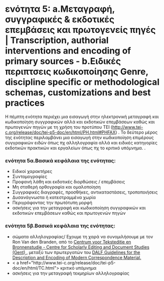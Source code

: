 <h1>ενότητα 5: a.Μεταγραφή, συγγραφικές & εκδοτικές επεμβάσεις και πρωτογενείς πηγές | Transcription, authorial interventions and encoding of primary sources - b.Ειδικές περιπτσεις κωδικοποίησης Genre, discipline specific or methodological schemas, customizations and best practices </h1>

Η πέμπτη ενότητα περιέχει μια εισαγωγή στην ηλεκτρονική μεταγραφή και κωδικοποίηση συγγραφικών αλλά και εκδοτικών επεμβάσεων καθώς και πρωτογενών πηγών με τη χρήση του προτύπου ΤΕΙ (http://www.tei-c.org/release/doc/tei-p5-doc/en/html/PH.html#PHFAX) . Το δεύτερο μέρος της ενότητας περιλαμβάνει μια εισαγωγή στην κωδικοποίηση επιμέρους συγγραφικών ειδών όπως πχ αλληλογραφία αλλά και ειδικές κατηγορίες εκδοτικών πρακτικών και εργαλείων όπως πχ το κριτικό υπόμνημα. </lb>.

 <h3>ενότητα 5α.Βασικά κεφάλαια της ενότητας:</h3>
<ul>
<li>Ειδικοί χαρακτήρες  </li>
<li>Συντομογραφίες </li>
 <li>Προφανή λάθη και εκδοτικές διορθώσεις / επεμβάσεις  </li>
 <li>Μη σταθερή ορθογραφία και ομαλοποίηση  </li>
 <li>Συγγραφικές διαγραφές, προσθήκες, αντικαταστάσεις, τροποποιήσεις </li>
<li>Δυσανάγνωστα ή  κατεστραμμένα χωρία </li>
<li>Περιγράφοντας την πρωτότυπη μορφή </li>
<li> ασκήσεις για την μεταγραφή και κωδικοποίηση συγγραφικών και εκδοτικών επεμβάσεων καθώς και πρωτογενών πηγών </li>
</ul>

<h3>ενότητα 5β.Βασικά κεφάλαια της ενότητας:</h3>
<ul>
<li>σώματα αλληλογραφίας/ Εχουμε τη χαρά να συνομιλήσουμε με τον Ron Van den Branden, από  το <a href="ctb.kantl.be/">Centrum voor Teksteditie en Bronnenstudie - Centre for Scholarly Editing and Document Studies (Gent) </a> , μεταξύ των πρωτεργατών του <a href="http://ctb.kantl.be/project/dalf/dalfdoc/index.html">DALF Guidelines for the Description and Encoding of Modern Correspondence Material.</a></li>
<li>< a href="http://www.tei-c.org/release/doc/tei-p5-doc/en/html/TC.html"> κριτικό υπόμνημα</a></li>
<li> ασκήσεις για την μεταγραφή τεκμηρίων αλληλογραφίας </li>
</ul>


